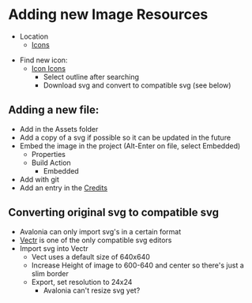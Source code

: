# Adding new Image Resources

- Location
  - [Icons](../../Images/Libraries/Atlas.Resources/Icons/)

* Find new icon:
  - [Icon Icons](https://icon-icons.com/)
    - Select outline after searching
    - Download svg and convert to compatible svg (see below)

## Adding a new file:
- Add in the Assets folder
- Add a copy of a svg if possible so it can be updated in the future
- Embed the image in the project (Alt-Enter on file, select Embedded)
  - Properties
  - Build Action
	  - Embedded
- Add with git
- Add an entry in the [Credits](../Credits.md)

## Converting original svg to compatible svg
- Avalonia can only import svg's in a certain format
- [Vectr](https://vectr.com/) is one of the only compatible svg editors
- Import svg into Vectr
  - Vect uses a default size of 640x640
  - Increase Height of image to 600-640 and center so there's just a slim border
  - Export, set resolution to 24x24
    - Avalonia can't resize svg yet?